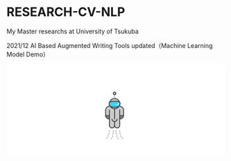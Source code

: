 # RESEARCH-CV-NLP
My Master researchs at University of Tsukuba  

  
2021/12  AI Based Augmented Writing Tools updated（Machine Learning Model Demo）


  
  
 ![astronaut Made By jianliming2](https://github.com/AozakiHayate/Thesis-/blob/main/astronaut.svg) 
